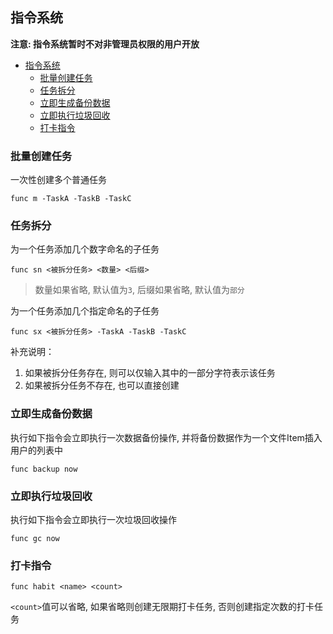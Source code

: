 指令系统
-----------------

**注意: 指令系统暂时不对非管理员权限的用户开放**

- [指令系统](#指令系统)
  - [批量创建任务](#批量创建任务)
  - [任务拆分](#任务拆分)
  - [立即生成备份数据](#立即生成备份数据)
  - [立即执行垃圾回收](#立即执行垃圾回收)
  - [打卡指令](#打卡指令)


### 批量创建任务

一次性创建多个普通任务

```
func m -TaskA -TaskB -TaskC
```


### 任务拆分

为一个任务添加几个数字命名的子任务

```
func sn <被拆分任务> <数量> <后缀>
```

> 数量如果省略, 默认值为`3`, 后缀如果省略, 默认值为`部分`


为一个任务添加几个指定命名的子任务

```
func sx <被拆分任务> -TaskA -TaskB -TaskC
```

补充说明：
1. 如果被拆分任务存在, 则可以仅输入其中的一部分字符表示该任务
2. 如果被拆分任务不存在, 也可以直接创建


### 立即生成备份数据

执行如下指令会立即执行一次数据备份操作, 并将备份数据作为一个文件Item插入用户的列表中

```
func backup now
```


### 立即执行垃圾回收

执行如下指令会立即执行一次垃圾回收操作

```
func gc now
```

### 打卡指令


```
func habit <name> <count>
```

`<count>`值可以省略, 如果省略则创建无限期打卡任务, 否则创建指定次数的打卡任务

